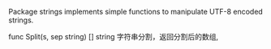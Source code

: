 Package strings implements simple functions to manipulate UTF-8 encoded strings.

func Split(s, sep string) [] string
    字符串分割，返回分割后的数组,